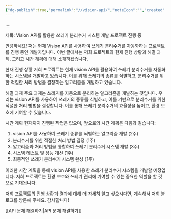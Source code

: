 ```yaml
---
{"dg-publish":true,"permalink":"//vision-api/","noteIcon":"","created":"2023-10-01T13:26:29.011+09:00","updated":"2023-10-01T18:49:09.418+09:00"}
---
```


....

제목: Vision API를 활용한 쓰레기 분리수거 시스템 개발 프로젝트 진행 중

안녕하세요! 저는 현재 Vision API를 사용하여 쓰레기 분리수거를 자동화하는 프로젝트를 진행 중인 개발자입니다. 이번 글에서는 저희 프로젝트의 현재 진행 상황과 해결 과제, 그리고 시간 계획에 대해 소개하겠습니다.

현재 진행 상황
저희 프로젝트는 현재 vision API를 활용하여 쓰레기 분리수거를 자동화하는 시스템을 개발하고 있습니다. 이를 위해 쓰레기의 종류를 식별하고, 분리수거를 위한 적절한 처리 방법을 결정하는 알고리즘을 개발하고 있습니다.

해결 과제
주요 과제는 쓰레기를 자동으로 분리하는 알고리즘을 개발하는 것입니다. 우리는 vision API를 사용하여 쓰레기의 종류를 식별하고, 이를 기반으로 분리수거를 위한 적절한 처리 방법을 결정합니다. 이를 통해 쓰레기 분리수거의 효율성을 높이고, 환경 보호에 기여할 수 있습니다.

시간 계획
현재까지 진행된 작업은 없으며, 앞으로의 시간 계획은 다음과 같습니다:
1. vision API를 사용하여 쓰레기 종류를 식별하는 알고리즘 개발 (2주)
2. 분리수거를 위한 적절한 처리 방법 결정 (1주)
3. 알고리즘과 처리 방법을 통합하여 쓰레기 분리수거 시스템 개발 (3주)
4. 시스템 테스트 및 성능 개선 (1주)
5. 최종적인 쓰레기 분리수거 시스템 완성 (1주)

이러한 시간 계획을 통해 vision API를 사용한 쓰레기 분리수거 시스템을 개발할 예정입니다. 저희 프로젝트는 환경 보호와 쓰레기 관리에 기여할 수 있는 중요한 역할을 할 것으로 기대됩니다.

저희 프로젝트의 진행 상황과 결과에 대해 더 자세히 알고 싶으시다면, 계속해서 저희 블로그를 방문해 주세요. 감사합니다!

[[API 문제 해결하기\|API 문제 해결하기]]